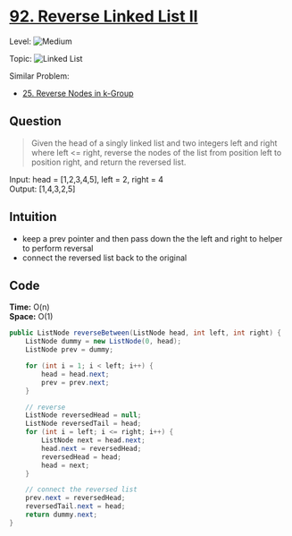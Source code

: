 # [92. Reverse Linked List II](https://leetcode.com/problems/reverse-linked-list-ii/)

Level: ![Medium](https://img.shields.io/badge/-Medium-ff8000)

Topic: ![Linked List](https://img.shields.io/badge/-Linked_List-0066cc)

Similar Problem:

- [25. Reverse Nodes in k-Group](0025.md)

## Question

> Given the head of a singly linked list and two integers left and right where left <= right, reverse the nodes of the list from position left to position right, and return the reversed list.

Input: head = [1,2,3,4,5], left = 2, right = 4\
Output: [1,4,3,2,5]

## Intuition

- keep a prev pointer and then pass down the the left and right to helper to perform reversal
- connect the reversed list back to the original

## Code

**Time:** O(n)\
**Space:** O(1)

```java
public ListNode reverseBetween(ListNode head, int left, int right) {
    ListNode dummy = new ListNode(0, head);
    ListNode prev = dummy;

    for (int i = 1; i < left; i++) {
        head = head.next;
        prev = prev.next;
    }

    // reverse
    ListNode reversedHead = null;
    ListNode reversedTail = head;
    for (int i = left; i <= right; i++) {
        ListNode next = head.next;
        head.next = reversedHead;
        reversedHead = head;
        head = next;
    }

    // connect the reversed list
    prev.next = reversedHead;
    reversedTail.next = head;
    return dummy.next;
}
```

